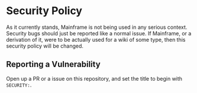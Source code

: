 # Security Policy
As it currently stands, Mainframe is not being used in any serious context. Security bugs should just be reported like a normal issue. If Mainframe, or a derivation of it, were to be actually used for a wiki of some type, then this security policy will be changed.

## Reporting a Vulnerability
Open up a PR or a issue on this repository, and set the title to begin with `SECURITY:`.
